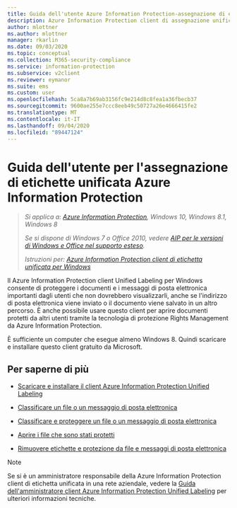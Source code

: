 ```yaml
---
title: Guida dell'utente Azure Information Protection-assegnazione di etichette unificata
description: Azure Information Protection client di assegnazione unificata per Windows consente di proteggere i documenti e i messaggi di posta elettronica importanti dagli utenti che non dovrebbero visualizzarli, anche se l'indirizzo di posta elettronica viene inviato o il documento viene salvato in un altro percorso.
author: mlottner
ms.author: mlottner
manager: rkarlin
ms.date: 09/03/2020
ms.topic: conceptual
ms.collection: M365-security-compliance
ms.service: information-protection
ms.subservice: v2client
ms.reviewer: eymanor
ms.suite: ems
ms.custom: user
ms.openlocfilehash: 5ca8a7b69ab3156fc9e214d8c8fea1a36fbecb37
ms.sourcegitcommit: 9600ae255e7ccc8eeb49c50727a26e4666415fe2
ms.translationtype: MT
ms.contentlocale: it-IT
ms.lasthandoff: 09/04/2020
ms.locfileid: "89447124"
---
```

# <a name="azure-information-protection-unified-labeling-user-guide"></a>Guida dell'utente per l'assegnazione di etichette unificata Azure Information Protection 

>*Si applica a: [Azure Information Protection](https://azure.microsoft.com/pricing/details/information-protection), Windows 10, Windows 8.1, Windows 8*
>
>*Se si dispone di Windows 7 o Office 2010, vedere [AIP per le versioni di Windows e Office nel supporto esteso](../known-issues.md#aip-for-windows-and-office-versions-in-extended-support).*
>
> *Istruzioni per: [Azure Information Protection client di etichetta unificata per Windows](../faqs.md#whats-the-difference-between-the-azure-information-protection-classic-and-unified-labeling-clients)*

Il Azure Information Protection client Unified Labeling per Windows consente di proteggere i documenti e i messaggi di posta elettronica importanti dagli utenti che non dovrebbero visualizzarli, anche se l'indirizzo di posta elettronica viene inviato o il documento viene salvato in un altro percorso. È anche possibile usare questo client per aprire documenti protetti da altri utenti tramite la tecnologia di protezione Rights Management da Azure Information Protection.

È sufficiente un computer che esegue almeno Windows 8. Quindi scaricare e installare questo client gratuito da Microsoft.


## <a name="what-do-you-want-to-do"></a>Per saperne di più

- [Scaricare e installare il client Azure Information Protection Unified Labeling](install-unifiedlabelingclient-app.md)

- [Classificare un file o un messaggio di posta elettronica](clientv2-classify.md)

- [Classificare e proteggere un file o un messaggio di posta elettronica](clientv2-classify-protect.md)

- [Aprire i file che sono stati protetti](clientv2-view-use-files.md)

- [Rimuovere etichette e protezione da file e messaggi di posta elettronica](clientv2-remove-label-protection.md)


> [!NOTE]
> Se si è un amministratore responsabile della Azure Information Protection client di etichetta unificata in una rete aziendale, vedere la [Guida dell'amministratore client Azure Information Protection Unified Labeling](clientv2-admin-guide.md) per ulteriori informazioni tecniche. 

